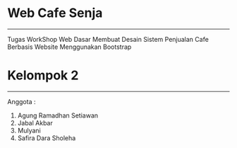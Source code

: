 # **Web Cafe Senja**

---

Tugas WorkShop Web Dasar Membuat Desain Sistem Penjualan Cafe Berbasis Website Menggunakan Bootstrap

# **Kelompok 2**

---

Anggota :

1. Agung Ramadhan Setiawan
2. Jabal Akbar
3. Mulyani
4. Safira Dara Sholeha
